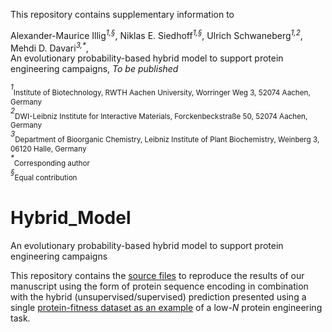 This repository contains supplementary information to

Alexander-Maurice Illig<sup>*1,§*</sup>, Niklas E. Siedhoff<sup>*1,§*</sup>, Ulrich Schwaneberg<sup>*1,2*</sup>, Mehdi D. Davari<sup>*3,\**</sup>, <br>
An evolutionary probability-based hybrid model to support protein engineering campaigns, *To be published*<br>

<sup>*1*</sup><sub>Institute of Biotechnology, RWTH Aachen University, Worringer Weg 3, 52074 Aachen, Germany</sub> <br>
<sup>*2*</sup><sub>DWI-Leibniz Institute for Interactive Materials, Forckenbeckstraße 50, 52074 Aachen, Germany</sub> <br>
<sup>*3*</sup><sub>Department of Bioorganic Chemistry, Leibniz Institute of Plant Biochemistry, Weinberg 3, 06120 Halle, Germany</sub> <br>
<sup>*\**</sup><sub>Corresponding author</sub> <br>
<sup>*§*</sup><sub>Equal contribution</sub> <br>


# Hybrid_Model
An evolutionary probability-based hybrid model to support protein engineering campaigns

This repository contains the [source files](/src) to reproduce the results of our manuscript using the form of protein sequence encoding in combination with the hybrid (unsupervised/supervised) prediction presented using a single [protein-fitness dataset as an example](/rl401_yeast) of a low-*N* protein engineering task.
